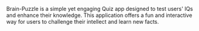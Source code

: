 Brain-Puzzle is a simple yet engaging Quiz app designed to test users' IQs and enhance their knowledge. This application offers a fun and interactive way for users to challenge their intellect and learn new facts.